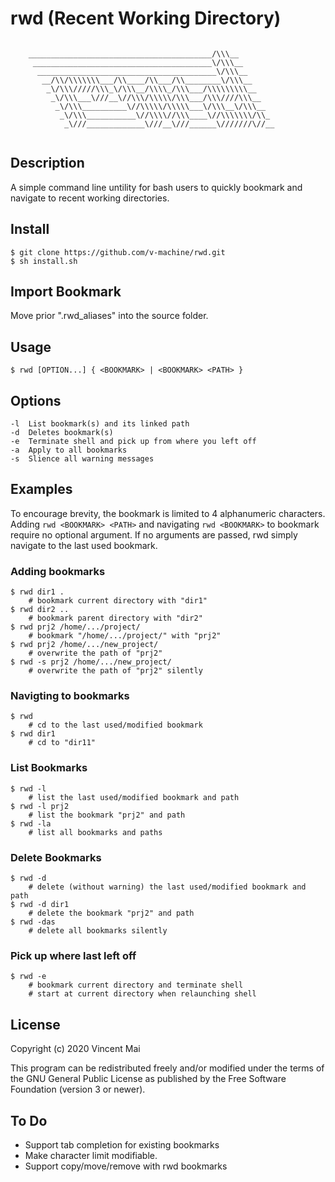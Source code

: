 # rwd (Recent Working Directory)
```

	_________________________________________/\\\__        
	 ________________________________________\/\\\__       
	  ________________________________________\/\\\__      
	   __/\\/\\\\\\\___/\\____/\\___/\\________\/\\\__     
	    _\/\\\/////\\\_\/\\\__/\\\\_/\\\___/\\\\\\\\\__    
	     _\/\\\___\///__\//\\\/\\\\\/\\\___/\\\////\\\__   
	      _\/\\\__________\//\\\\\/\\\\\___\/\\\__\/\\\__  
	       _\/\\\___________\//\\\\//\\\____\//\\\\\\\/\\_ 
	        _\///_____________\///__\///______\///////\//__


```
## Description
A simple command line untility for bash users to quickly bookmark and navigate to recent working directories.

## Install
```
$ git clone https://github.com/v-machine/rwd.git
$ sh install.sh
```

## Import Bookmark
Move prior ".rwd_aliases" into the source folder.

## Usage
```
$ rwd [OPTION...] { <BOOKMARK> | <BOOKMARK> <PATH> }
```
## Options
```
-l	List bookmark(s) and its linked path
-d	Deletes bookmark(s)
-e	Terminate shell and pick up from where you left off
-a	Apply to all bookmarks
-s	Slience all warning messages
```

## Examples
To encourage brevity, the bookmark is limited to 4 alphanumeric characters. Adding `rwd <BOOKMARK> <PATH>` and navigating `rwd <BOOKMARK>` to bookmark require no optional argument. If no arguments are passed, rwd simply navigate to the last used bookmark.

### Adding bookmarks 
```
$ rwd dir1 .
	# bookmark current directory with "dir1"
$ rwd dir2 ..
	# bookmark parent directory with "dir2"
$ rwd prj2 /home/.../project/
	# bookmark "/home/.../project/" with "prj2"
$ rwd prj2 /home/.../new_project/
	# overwrite the path of "prj2"
$ rwd -s prj2 /home/.../new_project/
	# overwrite the path of "prj2" silently
```

### Navigting to bookmarks
```
$ rwd
	# cd to the last used/modified bookmark
$ rwd dir1
	# cd to "dir11"
```

### List Bookmarks
```
$ rwd -l
	# list the last used/modified bookmark and path
$ rwd -l prj2
	# list the bookmark "prj2" and path
$ rwd -la
	# list all bookmarks and paths
```

### Delete Bookmarks
```
$ rwd -d
	# delete (without warning) the last used/modified bookmark and path
$ rwd -d dir1
	# delete the bookmark "prj2" and path
$ rwd -das
	# delete all bookmarks silently
```

### Pick up where last left off
```
$ rwd -e
	# bookmark current directory and terminate shell
	# start at current directory when relaunching shell
```

## License
Copyright (c) 2020 Vincent Mai

This program can be redistributed freely and/or modified under the terms of the GNU General Public License as published by the Free Software Foundation (version 3 or newer).

## To Do
- Support tab completion for existing bookmarks
- Make character limit modifiable.
- Support copy/move/remove with rwd bookmarks
